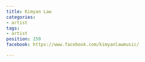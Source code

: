 ```yaml
---
title: Kimyan Law
categories:
- artist
tags:
- artist
position: 259
facebook: https://www.facebook.com/kimyanlawmusic/

---
```



